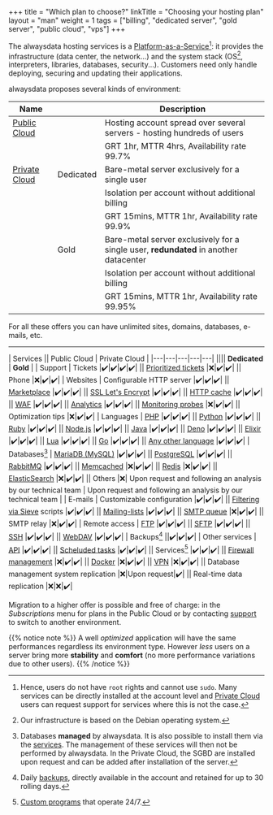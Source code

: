+++
title = "Which plan to choose?"
linkTitle = "Choosing your hosting plan"
layout = "man"
weight = 1
tags = ["billing", "dedicated server", "gold server", "public cloud", "vps"]
+++

The alwaysdata hosting services is a [Platform-as-a-Service](https://en.wikipedia.org/wiki/Platform_as_a_service)[^1]: it provides the infrastructure (data center, the network...) and the system stack (OS[^2], interpreters, libraries, databases, security...). Customers need only handle deploying, securing and updating their applications.

alwaysdata proposes several kinds of environment:

| Name || Description |
|---|---|---|
| [Public Cloud](accounts/billing/public-cloud-prices) || Hosting account spread over several servers - hosting hundreds of users |
||| GRT 1hr, MTTR 4hrs, Availability rate 99.7% |
| [Private Cloud](accounts/billing/private-cloud-prices) | Dedicated | Bare-metal server exclusively for a single user |
||| Isolation per account without additional billing |
||| GRT 15mins, MTTR 1hr, Availability rate 99.9% |
|| Gold | Bare-metal server exclusively for a single user, **redundated** in another datacenter |
||| Isolation per account without additional billing |
||| GRT 15mins, MTTR 1hr, Availability rate 99.95% |

For all these offers you can have unlimited sites, domains, databases, e-mails, etc.

---

| Services || Public Cloud | Private Cloud |
|---|---|---|---|---|
|||| **Dedicated** | **Gold** |
| Support | Tickets |✔️|✔️|✔️|✔️|
|| [Prioritized tickets](accounts/urgent-ticket) |❌|✔️|✔️|
|| Phone |❌|✔️|✔️|
| Websites | Configurable HTTP server |✔️|✔️|✔️|
|| [Marketplace](marketplace) |✔️|✔️|✔️|
|| [SSL Let's Encrypt](security/ssl-tls/lets-encrypt)  |✔️|✔️|✔️|
|| [HTTP cache](sites/http-cache) |✔️|✔️|✔️|
|| [WAF](sites/waf) |✔️|✔️|✔️|
|| [Analytics](analytics)  |✔️|✔️|✔️|
|| [Monitoring probes](sites/use-probes) |❌|✔️|✔️|
|| Optimization tips |❌|✔️|✔️|
| Languages | [PHP](languages/php) |✔️|✔️|✔️|
|| [Python](languages/python) |✔️|✔️|✔️|
|| [Ruby](languages/ruby) |✔️|✔️|✔️|
|| [Node.js](languages/nodejs) |✔️|✔️|✔️|
|| [Java](languages/java) |✔️|✔️|✔️|
|| [Deno](languages/deno) |✔️|✔️|✔️|
|| [Elixir](languages/elixir) |✔️|✔️|✔️|
|| [Lua](languages/lua) |✔️|✔️|✔️|
|| [Go](languages/go) |✔️|✔️|✔️|
|| [Any other language](languages) |✔️|✔️|✔️|
| Databases[^3] | [MariaDB (MySQL)](databases/mariadb) |✔️|✔️|✔️|
|| [PostgreSQL](databases/postgresql) |✔️|✔️|✔️|
|| [RabbitMQ](databases/rabbitmq) |✔️|✔️|✔️|
|| [Memcached](databases/memcached) |❌|✔️|✔️|
|| [Redis](databases/redis) |❌|✔️|✔️|
|| [ElasticSearch](databases/elasticsearch) |❌|✔️|✔️|
|| Others |❌| Upon request and following an analysis by our technical team | Upon request and following an analysis by our technical team |
| E-mails | Customizable configuration |✔️|✔️|✔️|
|| [Filtering via Sieve](e-mails/use-sieve-scripts) scripts |✔️|✔️|✔️|
|| [Mailing-lists](e-mails/mailing-lists) |✔️|✔️|✔️|
|| [SMTP queue](e-mails/smtp-queue) |❌|✔️|✔️|
|| SMTP relay |❌|✔️|✔️|
| Remote access | [FTP](remote-access/ftp) |✔️|✔️|✔️|
|| [SFTP](remote-access/sftp) |✔️|✔️|✔️|
|| [SSH](remote-access/ssh) |✔️|✔️|✔️|
|| [WebDAV](remote-access/webdav) |✔️|✔️|✔️|
| Backups[^4] ||✔️|✔️|✔️|
| Other services | [API](api) |✔️|✔️|✔️|
|| [Scheluded tasks](tasks) |✔️|✔️|✔️|
|| Services[^5] |✔️|✔️|✔️|
|| [Firewall management](security/network/configure-firewall) |❌|✔️|✔️|
|| [Docker](advanced/docker) |❌|✔️|✔️|
|| [VPN](security/vpn) |❌|✔️|✔️|
|| Database management system replication |❌|Upon request|✔️|
|| Real-time data replication |❌|❌|✔️|

Migration to a higher offer is possible and free of charge: in the _Subscriptions_ menu for plans in the Public Cloud or by contacting [support](https://admin.alwaysdata.com/support/add/) to switch to another environment.

{{% notice note %}}
A well _optimized_ application will have the same performances regardless its environment type. However _less_ users on a server bring more **stability** and **comfort** (no more performance variations due to other users).
{{% /notice %}}

[^1]: Hence, users do not have `root` rights and cannot use `sudo`. Many services can be directly installed at the account level and [Private Cloud](accounts/billing/private-cloud-prices) users can request support for services where this is not the case.
[^2]: Our infrastructure is based on the Debian operating system.
[^3]: Databases **managed** by alwaysdata. It is also possible to install them via the [services](services). The management of these services will then not be performed by alwaysdata. In the Private Cloud, the SGBD are installed upon request and can be added after installation of the server.
[^4]: Daily [backups](backups), directly available in the account and retained for up to 30 rolling days.
[^5]: [Custom programs](services) that operate 24/7.
